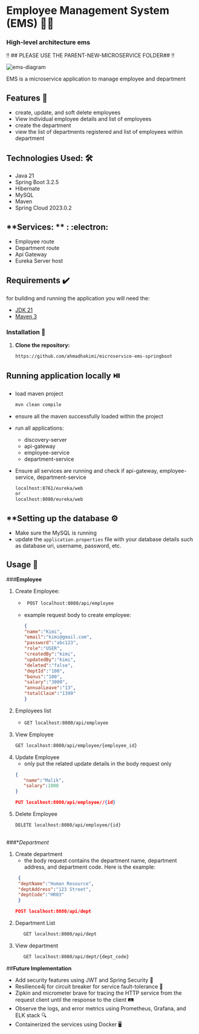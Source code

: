 # **Employee Management System (EMS)** 🧑‍💼
### High-level architecture ems

‼️ ## PLEASE USE THE PARENT-NEW-MICROSERVICE FOLDER## ‼️

![ems-diagram](https://github.com/user-attachments/assets/6c510c88-c338-406d-93fb-eda67f1f194a)

EMS is a microservice application to manage employee and department

## **Features** 🌟
- create, update, and soft delete employees
- View individual employee details and list of employees
- create the department
- view the list of departments registered and list of employees within department 

## **Technologies Used:** 🛠️
- Java 21
- Spring Boot 3.2.5
- Hibernate
- MySQL
- Maven
- Spring Cloud 2023.0.2

## **Services: ** : :electron:
- Employee route
- Department route
- Api Gateway
- Eureka Server host 

## **Requirements** ✔️
for building and running the application you will need the:

- [JDK 21](https://www.oracle.com/my/java/technologies/downloads/#jdk21-windows)
- [Maven 3](https://maven.apache.org/download.cgi)

### Installation 🔽

1. **Clone the repository:**
   ```bash
   https://github.com/ahmadhakimi/microservice-ems-springboot

## **Running application locally** ⏯️
- load maven project
  ``` bash
  mvn clean compile
- ensure all the maven successfully loaded within the project
- run all applications:
  - discovery-server
  - api-gateway
  - employee-service
  - department-service

- Ensure all services are running and check if api-gateway, employee-service, department-service
  ``` bash
  localhost:8761/eureka/web
  or
  localhost:8080/eureka/web


## **Setting up the database ⚙️
- Make sure the MySQL is running
- update the `application.properties` file with your database details such as database uri, username, password, etc.

## **Usage** 📖

###**Employee**
1. Create Employee:
   - ```bash
      POST localhost:8080/api/employee
   - example request body to create employee:
     ```json
     {
     "name":"Kimi",
     "email":"kimi@gmail.com",
     "password":"abc123",
     "role":"USER",
     "createdBy":"kimi",
     "updatedBy":"kimi",
     "deleted":"false",
     "deptId":"100",
     "bonus":"100",
     "salary":"3000",
     "annualLeave":"13",
     "totalClaim":"1399"
     }

3. Employees list
   - ``` bash
     GET localhost:8080/api/employee
     
5. View Employee
   ```bash
   GET localhost:8080/api/employee/{employee_id}
7. Update Employee
   - only put the related update details in the body request only
   ``` JSON
   {
      "name":"Malik",
      "salary":1000
   }

   PUT localhost:8080/api/employee//{id}
9. Delete Employee
   ``` bash
   DELETE localhost:8080/api/employee/{id}
  
###**Department*
1. Create department
   - the body request contains the department name, department address, and department code. Here is the example: 
    ``` json
     {
     "deptName":"Human Resource",
     "deptAddress":"123 Street",
     "deptCode":"HR03"
     }

    POST localhost:8080/api/dept
   
2. Department List
   ```bash
      GET localhost:8080/api/dept
4. View department
   ``` bash
      GET localhost:8080/api/dept/{dept_code}

##**Future Implementation**
- Add security features using JWT and Spring Security 🔐
- Resilience4j for circuit breaker for service fault-tolerance 🚦
- Zipkin and micrometer brave for tracing the HTTP service from the request client until the response to the client 🛤️
- Observe the logs, and error metrics using Prometheus, Grafana, and ELK stack 🔍
- Containerized the services using Docker 🖥️
